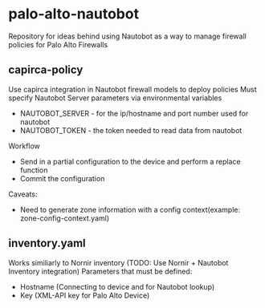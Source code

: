 # palo-alto-nautobot

Repository for ideas behind using Nautobot as a way to manage firewall policies for Palo Alto Firewalls

capirca-policy
-------------------
Use capirca integration in Nautobot firewall models to deploy policies
Must specify Nautobot Server parameters via environmental variables
- NAUTOBOT_SERVER - for the ip/hostname and port number used for nautobot
- NAUTOBOT_TOKEN - the token needed to read data from nautobot

Workflow 
- Send in a partial configuration to the device and perform a replace function
- Commit the configuration

Caveats: 
- Need to generate zone information with a config context(example: zone-config-context.yaml)

inventory.yaml
-------------------
Works similiarly to Nornir inventory (TODO: Use Nornir + Nautobot Inventory integration)
Parameters that must be defined:
- Hostname (Connecting to device and for Nautobot lookup)
- Key (XML-API key for Palo Alto Device)

